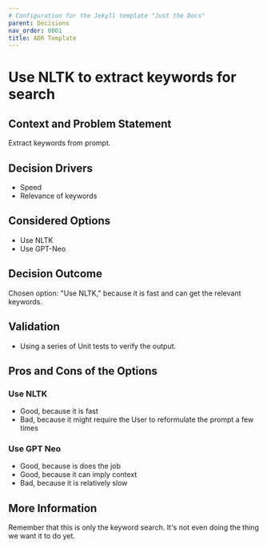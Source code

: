 ```yaml
---
# Configuration for the Jekyll template "Just the Docs"
parent: Decisions
nav_order: 0001
title: ADR Template
---
```


<!-- we need to disable MD025, because we use the different heading "ADR Template" in the homepage (see above) than it is foreseen in the template -->
<!-- markdownlint-disable-next-line MD025 -->

# Use NLTK to extract keywords for search

## Context and Problem Statement

Extract keywords from prompt.

## Decision Drivers

* Speed
* Relevance of keywords

## Considered Options

* Use NLTK
* Use GPT-Neo

## Decision Outcome

Chosen option: "Use NLTK," because it is fast and can get the relevant keywords.

## Validation

* Using a series of Unit tests to verify the output.

## Pros and Cons of the Options

### Use NLTK

* Good, because it is fast
* Bad, because it might require the User to reformulate the prompt a few times

### Use GPT Neo

* Good, because is does the job
* Good, because it can imply context
* Bad, because it is relatively slow

## More Information

Remember that this is only the keyword search. It's not even doing the thing we want it to do yet.